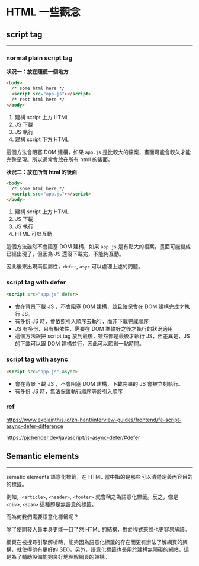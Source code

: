 # HTML 一些觀念

## script tag

---

### normal plain script tag

**狀況一：放在隨便一個地方**

```html
<body>
  /* some html here */
  <script src="app.js"></script>
  /* rest html here */
</body>
```

1. 建構 script 上方 HTML
2. JS 下載
3. JS 執行
4. 建構 script 下方 HTML

這個方法會阻塞 DOM 建構，如果 `app.js` 是比較大的檔案，畫面可能會較久才能完整呈現。所以通常會放在所有 html 的後面。



**狀況二：放在所有 html 的後面**

```html
<body>
  /* some html here */
  <script src="app.js"></script>
</body>
```

1. 建構 script 上方 HTML
2. JS 下載
3. JS 執行
4. HTML 可以互動

這個方法雖然不會阻塞 DOM 建構，如果 `app.js` 是有點大的檔案，畫面可能變成已經出現了，但因為 JS 還沒下載完，不能夠互動。

因此後來出現兩個屬性，`defer`, `asyc` 可以處理上述的問題。



### script tag with defer

```html
<script src="app.js" defer>
```

- 會在背景下載 JS ，不會阻塞 DOM 建構，並且確保會在 DOM 建構完成才執行 JS。
- 有多份 JS 時，會依照引入順序去執行，而非下載完成順序
- JS 有多份、且有相依性，需要在 DOM 準備好之後才執行的狀況適用
- 這個方法跟把 script tag 放到最後，雖然都是最後才執行 JS，但差異是，JS 的下載可以跟 DOM 建構並行，因此可以節省一點時間。



### script tag with async

```html
<script src="app.js" async>
```

- 會在背景下載 JS ，不會阻塞 DOM 建構，下載完畢的 JS 會被立刻執行。
- 有多份 JS 時，無法保證執行順序等於引入順序



### ref

https://www.explainthis.io/zh-hant/interview-guides/frontend/fe-script-async-defer-difference

https://pjchender.dev/javascript/js-async-defer/#defer



## Semantic elements 

---

sematic elements 語意化標籤，在 HTML 當中指的是那些可以清楚定義內容目的的標籤。

例如，`<article>`, `<header>`, `<footer>` 就會稱之為語意化標籤。反之，像是 `<div>`, `<span>` 這種即是無語意的標籤。

而為何我們需要語意化標籤呢？

除了使開發人員本身更能一目了然 HTML 的結構，對於程式來說也更容易解讀。

網頁在被搜尋引擎解析時，能夠因為語意化標籤的存在而更有辦法了解網頁的架構，就使得他有更好的 SEO。另外，語意化標籤也長用於建構無障礙的網站，這是為了輔助設備能夠良好地理解網頁的架構。

